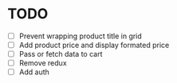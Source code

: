 # TODO

- [ ] Prevent wrapping product title in grid
- [ ] Add product price and display formated price
- [ ] Pass or fetch data to cart
- [ ] Remove redux
- [ ] Add auth
